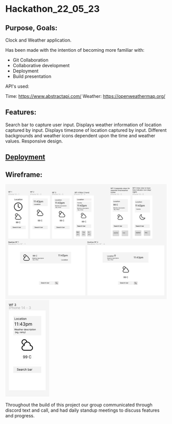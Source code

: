 # Hackathon_22_05_23
## Purpose, Goals:   

Clock and Weather application. 

Has been made with the intention of becoming more familiar with:
- Git Collaboration
- Collaborative development
- Deployment
- Build presentation

API's used:

Time: https://www.abstractapi.com/
Weather: https://openweathermap.org/
 
## Features: 

Search bar to capture user input.
Displays weather information of location captured by input.
Displays timezone of location captured by input.
Different backgrounds and weather icons dependent upon the time and weather values.
Responsive design.

## [Deployment](https://gpweatherclock.netlify.app/)

## Wireframe:
![Potential Wireframes](./weather_clock/src/images/Screenshot_potential_wireframe.png)
![Wireframe](./weather_clock/src/images/Screenshot_wireframe.jpg)

Throughout the build of this project our group communicated through discord text and call, and had daily standup meetings to discuss features and progress. 


